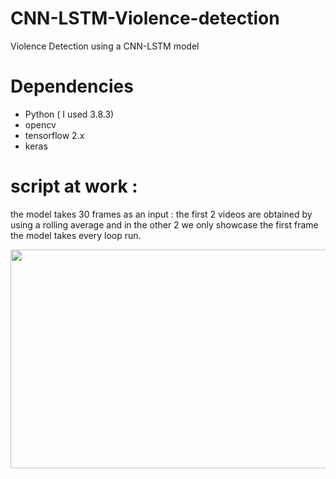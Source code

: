 # CNN-LSTM-Violence-detection
Violence Detection using a CNN-LSTM model
# Dependencies
- Python ( I used 3.8.3)
- opencv
- tensorflow 2.x
- keras

# script at work : 
the model takes 30 frames as an input :
the first 2 videos are obtained by using a rolling average and in the other 2 we only showcase the first frame the model takes every loop run.

<img src="https://github.com/shouhaiel1/CNN-LSTM-Violence-detection/blob/main/violence-detction%20(1).gif" width="600" height="350" />
